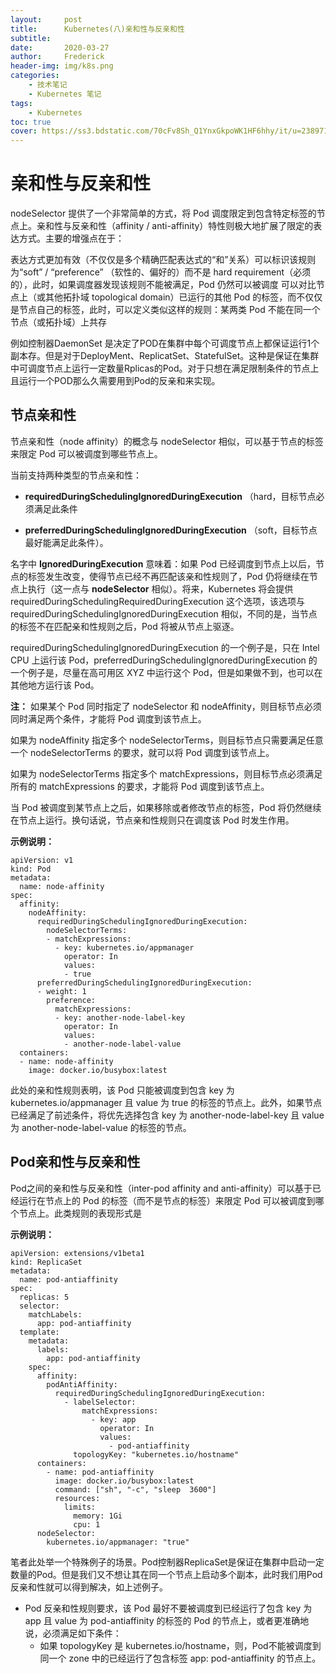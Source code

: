 ```yaml
---
layout:     post
title:      Kubernetes(八)亲和性与反亲和性
subtitle:   
date:       2020-03-27
author:     Frederick
header-img: img/k8s.png
categories:
    - 技术笔记
    - Kubernetes 笔记
tags:
    - Kubernetes
toc: true
cover: https://ss3.bdstatic.com/70cFv8Sh_Q1YnxGkpoWK1HF6hhy/it/u=2389716159,3815266060&fm=26&gp=0.jpg
---
```


# 亲和性与反亲和性

nodeSelector 提供了一个非常简单的方式，将 Pod 调度限定到包含特定标签的节点上。亲和性与反亲和性（affinity / anti-affinity）特性则极大地扩展了限定的表达方式。主要的增强点在于：

表达方式更加有效（不仅仅是多个精确匹配表达式的“和”关系）可以标识该规则为“soft” / “preference” （软性的、偏好的）而不是 hard requirement（必须的），此时，如果调度器发现该规则不能被满足，Pod 仍然可以被调度
可以对比节点上（或其他拓扑域 topological domain）已运行的其他 Pod 的标签，而不仅仅是节点自己的标签，此时，可以定义类似这样的规则：某两类 Pod 不能在同一个节点（或拓扑域）上共存

例如控制器DaemonSet 是决定了POD在集群中每个可调度节点上都保证运行1个副本存。但是对于DeployMent、ReplicatSet、StatefulSet。这种是保证在集群中可调度节点上运行一定数量Rplicas的Pod。对于只想在满足限制条件的节点上且运行一个POD那么久需要用到Pod的反亲和来实现。


## 节点亲和性

节点亲和性（node affinity）的概念与 nodeSelector 相似，可以基于节点的标签来限定 Pod 可以被调度到哪些节点上。

当前支持两种类型的节点亲和性：

- **requiredDuringSchedulingIgnoredDuringExecution** （hard，目标节点必须满足此条件 

- **preferredDuringSchedulingIgnoredDuringExecution** （soft，目标节点最好能满足此条件）。

名字中 **IgnoredDuringExecution** 意味着：如果 Pod 已经调度到节点上以后，节点的标签发生改变，使得节点已经不再匹配该亲和性规则了，Pod 仍将继续在节点上执行（这一点与 **nodeSelector** 相似）。将来，Kubernetes 将会提供 requiredDuringSchedulingRequiredDuringExecution 这个选项，该选项与 requiredDuringSchedulingIgnoredDuringExecution 相似，不同的是，当节点的标签不在匹配亲和性规则之后，Pod 将被从节点上驱逐。

requiredDuringSchedulingIgnoredDuringExecution 的一个例子是，只在 Intel CPU 上运行该 Pod，preferredDuringSchedulingIgnoredDuringExecution 的一个例子是，尽量在高可用区 XYZ 中运行这个 Pod，但是如果做不到，也可以在其他地方运行该 Pod。

**注：** 如果某个 Pod 同时指定了 nodeSelector 和 nodeAffinity，则目标节点必须同时满足两个条件，才能将 Pod 调度到该节点上。

如果为 nodeAffinity 指定多个 nodeSelectorTerms，则目标节点只需要满足任意一个 nodeSelectorTerms 的要求，就可以将 Pod 调度到该节点上。

如果为 nodeSelectorTerms 指定多个 matchExpressions，则目标节点必须满足所有的 matchExpressions 的要求，才能将 Pod 调度到该节点上。

当 Pod 被调度到某节点上之后，如果移除或者修改节点的标签，Pod 将仍然继续在节点上运行。换句话说，节点亲和性规则只在调度该 Pod 时发生作用。

**示例说明：**

    apiVersion: v1
    kind: Pod
    metadata:
      name: node-affinity
    spec:
      affinity:
        nodeAffinity:
          requiredDuringSchedulingIgnoredDuringExecution:
            nodeSelectorTerms:
            - matchExpressions:
              - key: kubernetes.io/appmanager
                operator: In
                values:
                - true
          preferredDuringSchedulingIgnoredDuringExecution:
          - weight: 1
            preference:
              matchExpressions:
              - key: another-node-label-key
                operator: In
                values:
                - another-node-label-value
      containers:
      - name: node-affinity
        image: docker.io/busybox:latest

此处的亲和性规则表明，该 Pod 只能被调度到包含 key 为 kubernetes.io/appmanager 且 value 为 true  的标签的节点上。此外，如果节点已经满足了前述条件，将优先选择包含 key 为 another-node-label-key 且 value 为 another-node-label-value 的标签的节点。

## Pod亲和性与反亲和性

Pod之间的亲和性与反亲和性（inter-pod affinity and anti-affinity）可以基于已经运行在节点上的 Pod 的标签（而不是节点的标签）来限定 Pod 可以被调度到哪个节点上。此类规则的表现形式是

**示例说明：**

    apiVersion: extensions/v1beta1
    kind: ReplicaSet
    metadata:
      name: pod-antiaffinity
    spec:
      replicas: 5
      selector:
        matchLabels:
          app: pod-antiaffinity
      template:
        metadata:
          labels:
            app: pod-antiaffinity
        spec:
          affinity:
            podAntiAffinity:
              requiredDuringSchedulingIgnoredDuringExecution:
                - labelSelector:
                    matchExpressions:
                      - key: app
                        operator: In
                        values:
                          - pod-antiaffinity
                  topologyKey: "kubernetes.io/hostname"
          containers:
            - name: pod-antiaffinity
              image: docker.io/busybox:latest
              command: ["sh", "-c", "sleep  3600"]
              resources:
                limits:
                  memory: 1Gi
                  cpu: 1
          nodeSelector:
            kubernetes.io/appmanager: "true"

笔者此处举一个特殊例子的场景。Pod控制器ReplicaSet是保证在集群中启动一定数量的Pod。但是我们又不想让其在同一个节点上启动多个副本，此时我们用Pod反亲和性就可以得到解决，如上述例子。
- Pod 反亲和性规则要求，该 Pod 最好不要被调度到已经运行了包含 key 为 app 且 value 为 pod-antiaffinity 的标签的 Pod 的节点上，或者更准确地说，必须满足如下条件：
    - 如果 topologyKey 是 kubernetes.io/hostname，则，Pod不能被调度到同一个 zone 中的已经运行了包含标签 app: pod-antiaffinity 的节点上。
